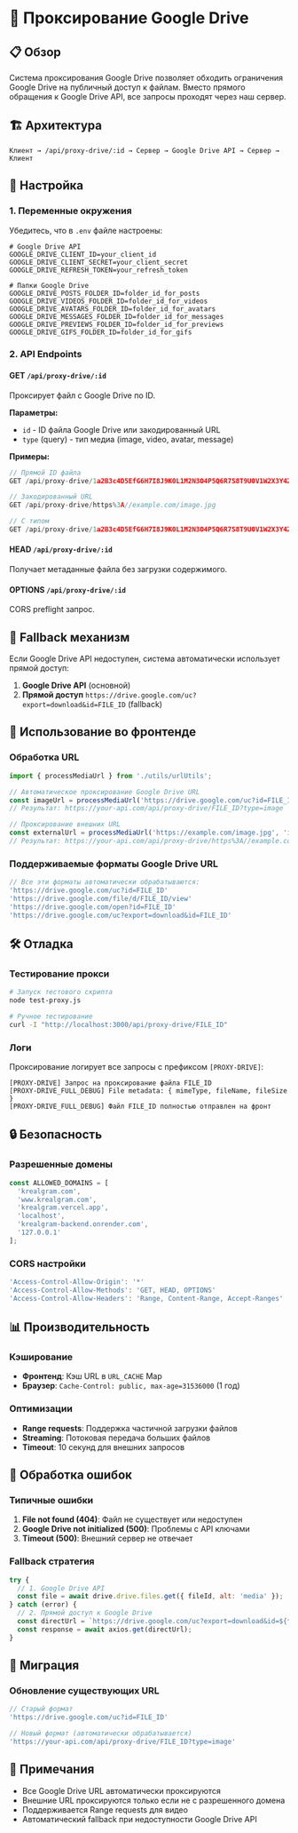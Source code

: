 # 🔄 Проксирование Google Drive

## 📋 Обзор

Система проксирования Google Drive позволяет обходить ограничения Google Drive на публичный доступ к файлам. Вместо прямого обращения к Google Drive API, все запросы проходят через наш сервер.

## 🏗️ Архитектура

```
Клиент → /api/proxy-drive/:id → Сервер → Google Drive API → Сервер → Клиент
```

## 🔧 Настройка

### 1. Переменные окружения

Убедитесь, что в `.env` файле настроены:

```env
# Google Drive API
GOOGLE_DRIVE_CLIENT_ID=your_client_id
GOOGLE_DRIVE_CLIENT_SECRET=your_client_secret
GOOGLE_DRIVE_REFRESH_TOKEN=your_refresh_token

# Папки Google Drive
GOOGLE_DRIVE_POSTS_FOLDER_ID=folder_id_for_posts
GOOGLE_DRIVE_VIDEOS_FOLDER_ID=folder_id_for_videos
GOOGLE_DRIVE_AVATARS_FOLDER_ID=folder_id_for_avatars
GOOGLE_DRIVE_MESSAGES_FOLDER_ID=folder_id_for_messages
GOOGLE_DRIVE_PREVIEWS_FOLDER_ID=folder_id_for_previews
GOOGLE_DRIVE_GIFS_FOLDER_ID=folder_id_for_gifs
```

### 2. API Endpoints

#### GET `/api/proxy-drive/:id`
Проксирует файл с Google Drive по ID.

**Параметры:**
- `id` - ID файла Google Drive или закодированный URL
- `type` (query) - тип медиа (image, video, avatar, message)

**Примеры:**
```javascript
// Прямой ID файла
GET /api/proxy-drive/1a2B3c4D5EfG6H7I8J9K0L1M2N3O4P5Q6R7S8T9U0V1W2X3Y4Z5

// Закодированный URL
GET /api/proxy-drive/https%3A//example.com/image.jpg

// С типом
GET /api/proxy-drive/1a2B3c4D5EfG6H7I8J9K0L1M2N3O4P5Q6R7S8T9U0V1W2X3Y4Z5?type=video
```

#### HEAD `/api/proxy-drive/:id`
Получает метаданные файла без загрузки содержимого.

#### OPTIONS `/api/proxy-drive/:id`
CORS preflight запрос.

## 🔄 Fallback механизм

Если Google Drive API недоступен, система автоматически использует прямой доступ:

1. **Google Drive API** (основной)
2. **Прямой доступ** `https://drive.google.com/uc?export=download&id=FILE_ID` (fallback)

## 📱 Использование во фронтенде

### Обработка URL

```javascript
import { processMediaUrl } from './utils/urlUtils';

// Автоматическое проксирование Google Drive URL
const imageUrl = processMediaUrl('https://drive.google.com/uc?id=FILE_ID', 'image');
// Результат: https://your-api.com/api/proxy-drive/FILE_ID?type=image

// Проксирование внешних URL
const externalUrl = processMediaUrl('https://example.com/image.jpg', 'image');
// Результат: https://your-api.com/api/proxy-drive/https%3A//example.com/image.jpg?type=image
```

### Поддерживаемые форматы Google Drive URL

```javascript
// Все эти форматы автоматически обрабатываются:
'https://drive.google.com/uc?id=FILE_ID'
'https://drive.google.com/file/d/FILE_ID/view'
'https://drive.google.com/open?id=FILE_ID'
'https://drive.google.com/uc?export=download&id=FILE_ID'
```

## 🛠️ Отладка

### Тестирование прокси

```bash
# Запуск тестового скрипта
node test-proxy.js

# Ручное тестирование
curl -I "http://localhost:3000/api/proxy-drive/FILE_ID"
```

### Логи

Проксирование логирует все запросы с префиксом `[PROXY-DRIVE]`:

```
[PROXY-DRIVE] Запрос на проксирование файла FILE_ID
[PROXY-DRIVE_FULL_DEBUG] File metadata: { mimeType, fileName, fileSize }
[PROXY-DRIVE_FULL_DEBUG] Файл FILE_ID полностью отправлен на фронт
```

## 🔒 Безопасность

### Разрешенные домены

```javascript
const ALLOWED_DOMAINS = [
  'krealgram.com',
  'www.krealgram.com',
  'krealgram.vercel.app',
  'localhost',
  'krealgram-backend.onrender.com',
  '127.0.0.1'
];
```

### CORS настройки

```javascript
'Access-Control-Allow-Origin': '*'
'Access-Control-Allow-Methods': 'GET, HEAD, OPTIONS'
'Access-Control-Allow-Headers': 'Range, Content-Range, Accept-Ranges'
```

## 📊 Производительность

### Кэширование

- **Фронтенд**: Кэш URL в `URL_CACHE` Map
- **Браузер**: `Cache-Control: public, max-age=31536000` (1 год)

### Оптимизации

- **Range requests**: Поддержка частичной загрузки файлов
- **Streaming**: Потоковая передача больших файлов
- **Timeout**: 10 секунд для внешних запросов

## 🚨 Обработка ошибок

### Типичные ошибки

1. **File not found (404)**: Файл не существует или недоступен
2. **Google Drive not initialized (500)**: Проблемы с API ключами
3. **Timeout (500)**: Внешний сервер не отвечает

### Fallback стратегия

```javascript
try {
  // 1. Google Drive API
  const file = await drive.drive.files.get({ fileId, alt: 'media' });
} catch (error) {
  // 2. Прямой доступ к Google Drive
  const directUrl = `https://drive.google.com/uc?export=download&id=${fileId}`;
  const response = await axios.get(directUrl);
}
```

## 🔄 Миграция

### Обновление существующих URL

```javascript
// Старый формат
'https://drive.google.com/uc?id=FILE_ID'

// Новый формат (автоматически обрабатывается)
'https://your-api.com/api/proxy-drive/FILE_ID?type=image'
```

## 📝 Примечания

- Все Google Drive URL автоматически проксируются
- Внешние URL проксируются только если не с разрешенного домена
- Поддерживается Range requests для видео
- Автоматический fallback при недоступности Google Drive API 